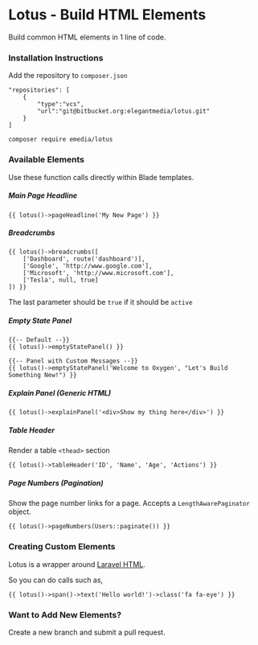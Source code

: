 # Lotus - Build HTML Elements

Build common HTML elements in 1 line of code.

### Installation Instructions

Add the repository to `composer.json`
```
"repositories": [
	{
	    "type":"vcs",
	    "url":"git@bitbucket.org:elegantmedia/lotus.git"
	}
]
```

```
composer require emedia/lotus
```

### Available Elements

Use these function calls directly within Blade templates.

##### Main Page Headline
```
{{ lotus()->pageHeadline('My New Page') }}
```

##### Breadcrumbs
```
{{ lotus()->breadcrumbs([
    ['Dashboard', route('dashboard')],
    ['Google', 'http://www.google.com'],
    ['Microsoft', 'http://www.microsoft.com'],
    ['Tesla', null, true]
]) }}
```
The last parameter should be `true` if it should be `active`

##### Empty State Panel
```
{{-- Default --}}
{{ lotus()->emptyStatePanel() }}

{{-- Panel with Custom Messages --}}
{{ lotus()->emptyStatePanel('Welcome to Oxygen', "Let's Build Something New!") }}
```

##### Explain Panel (Generic HTML)
```
{{ lotus()->explainPanel('<div>Show my thing here</div>') }}
```

##### Table Header

Render a table `<thead>` section

```
{{ lotus()->tableHeader('ID', 'Name', 'Age', 'Actions') }}
```

##### Page Numbers (Pagination)

Show the page number links for a page. Accepts a `LengthAwarePaginator` object.

```
{{ lotus()->pageNumbers(Users::paginate()) }}
```

### Creating Custom Elements

Lotus is a wrapper around [Laravel HTML](https://github.com/spatie/laravel-html).

So you can do calls such as,
```
{{ lotus()->span()->text('Hello world!')->class('fa fa-eye') }}
```

### Want to Add New Elements?

Create a new branch and submit a pull request.
